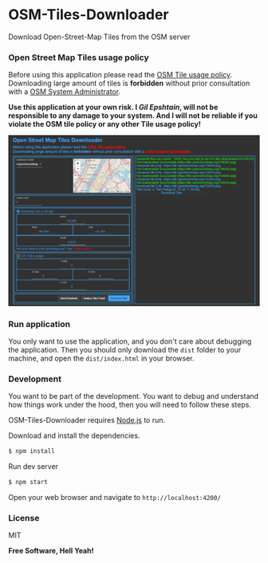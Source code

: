 # OSM-Tiles-Downloader
Download Open-Street-Map Tiles from the OSM server

### Open Street Map Tiles usage policy
Before using this application please read the [OSM Tile usage policy][lnk1]. 
Downloading large amount of tiles is **forbidden** without prior consultation with a [OSM System Administrator][lnk2].

**Use this application at your own risk. I *Gil Epshtain*, will not be responsible to any damage to your system. And I will not be reliable if you violate the OSM tile policy or any other Tile usage policy!**

![preview](https://raw.githubusercontent.com/Gil-Epshtain/OSM-Tiles-Downloader/master/snapshot.png)

### Run application
You only want to use the application, and you don't care about debugging the application.
Then you should only download the `dist` folder to your machine, and open the `dist/index.html` in your browser.

### Development
You want to be part of the development. You want to debug and understand how things work under the hood, then you will need to follow these steps.

OSM-Tiles-Downloader requires [Node.js](https://nodejs.org/) to run.

 Download and install the dependencies.
```sh
$ npm install
```

Run dev server
```sh
$ npm start
```

Open your web browser and navigate to `http://localhost:4200/`

### License
MIT

**Free Software, Hell Yeah!**

  [lnk1]: <https://wiki.openstreetmap.org/wiki/Tile_usage_policy>
  [lnk2]: <https://wiki.openstreetmap.org/wiki/System_Administrators>
